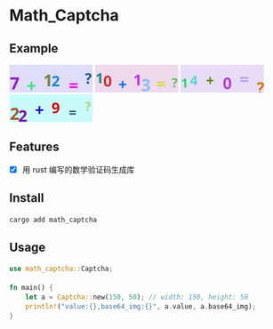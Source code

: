 # Math_Captcha

## Example

![](assets/1.jpg)
![](assets/2.jpg)
![](assets/3.jpg)
![](assets/4.jpg)

## Features

- [x] 用 rust 编写的数学验证码生成库

## Install

```bash
cargo add math_captcha
```

## Usage

```rust
use math_captcha::Captcha;

fn main() {
    let a = Captcha::new(150, 50); // width: 150, height: 50
    println!("value:{},base64_img:{}", a.value, a.base64_img);
}
```
